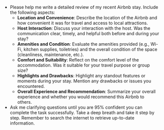 - Please help me write a detailed review of my recent Airbnb stay. Include the following aspects:
  - **Location and Convenience**: Describe the location of the Airbnb and how convenient it was for travel and access to local attractions.
  - **Host Interaction**: Discuss your interaction with the host. Was the communication clear, timely, and helpful both before and during your stay?
  - **Amenities and Condition**: Evaluate the amenities provided (e.g., Wi-Fi, kitchen supplies, toiletries) and the overall condition of the space (cleanliness, maintenance, etc.).
  - **Comfort and Suitability**: Reflect on the comfort level of the accommodation. Was it suitable for your travel purpose or group size?
  - **Highlights and Drawbacks**: Highlight any standout features or moments during your stay. Mention any drawbacks or issues you encountered.
  - **Overall Experience and Recommendation**: Summarize your overall experience and whether you would recommend this Airbnb to others.
- Ask me clarifying questions until you are 95% confident you can complete the task successfully. Take a deep breath and take it step by step. Remember to search the internet to retrieve up-to-date information.